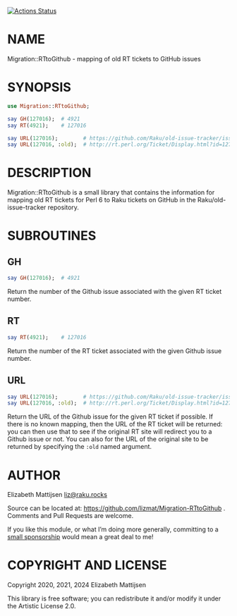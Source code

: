 [![Actions Status](https://github.com/lizmat/Migration-RTtoGithub/workflows/test/badge.svg)](https://github.com/lizmat/Migration-RTtoGithub/actions)

NAME
====

Migration::RTtoGithub - mapping of old RT tickets to GitHub issues

SYNOPSIS
========

```raku
use Migration::RTtoGithub;

say GH(127016);  # 4921
say RT(4921);    # 127016

say URL(127016);        # https://github.com/Raku/old-issue-tracker/issues/4921
say URL(127016, :old);  # http://rt.perl.org/Ticket/Display.html?id=127016
```

DESCRIPTION
===========

Migration::RTtoGithub is a small library that contains the information for mapping old RT tickets for Perl 6 to Raku tickets on GitHub in the Raku/old-issue-tracker repository.

SUBROUTINES
===========

GH
--

```raku
say GH(127016);  # 4921
```

Return the number of the Github issue associated with the given RT ticket number.

RT
--

```raku
say RT(4921);    # 127016
```

Return the number of the RT ticket associated with the given Github issue number.

URL
---

```raku
say URL(127016);        # https://github.com/Raku/old-issue-tracker/issues/4921
say URL(127016, :old);  # http://rt.perl.org/Ticket/Display.html?id=127016
```

Return the URL of the Github issue for the given RT ticket if possible. If there is no known mapping, then the URL of the RT ticket will be returned: you can then use that to see if the original RT site will redirect you to a Github issue or not. You can also for the URL of the original site to be returned by specifying the `:old` named argument.

AUTHOR
======

Elizabeth Mattijsen <liz@raku.rocks>

Source can be located at: https://github.com/lizmat/Migration-RTtoGithub . Comments and Pull Requests are welcome.

If you like this module, or what I’m doing more generally, committing to a [small sponsorship](https://github.com/sponsors/lizmat/) would mean a great deal to me!

COPYRIGHT AND LICENSE
=====================

Copyright 2020, 2021, 2024 Elizabeth Mattijsen

This library is free software; you can redistribute it and/or modify it under the Artistic License 2.0.

